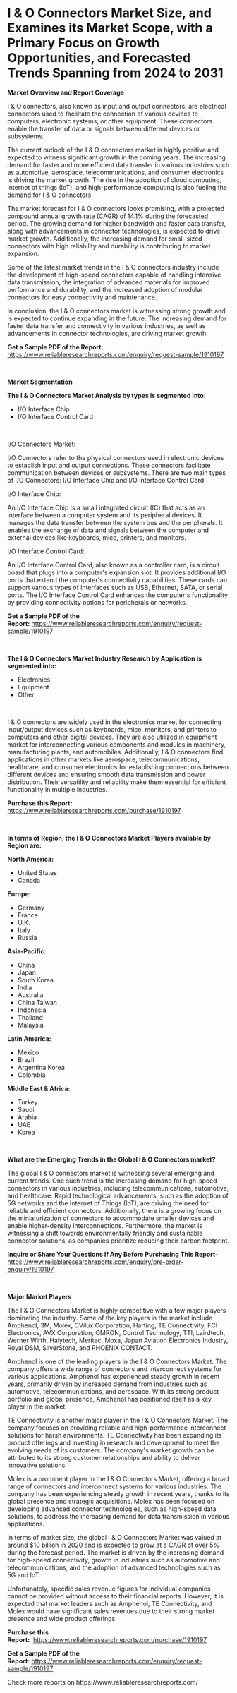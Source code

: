 <p><h1>I & O Connectors Market Size, and Examines its Market Scope, with a Primary Focus on Growth Opportunities, and Forecasted Trends Spanning from 2024 to 2031</h1></p><p><strong>Market Overview and Report Coverage</strong></p>
<p><p>I & O connectors, also known as input and output connectors, are electrical connectors used to facilitate the connection of various devices to computers, electronic systems, or other equipment. These connectors enable the transfer of data or signals between different devices or subsystems.</p><p>The current outlook of the I & O connectors market is highly positive and expected to witness significant growth in the coming years. The increasing demand for faster and more efficient data transfer in various industries such as automotive, aerospace, telecommunications, and consumer electronics is driving the market growth. The rise in the adoption of cloud computing, internet of things (IoT), and high-performance computing is also fueling the demand for I & O connectors.</p><p>The market forecast for I & O connectors looks promising, with a projected compound annual growth rate (CAGR) of 14.1% during the forecasted period. The growing demand for higher bandwidth and faster data transfer, along with advancements in connector technologies, is expected to drive market growth. Additionally, the increasing demand for small-sized connectors with high reliability and durability is contributing to market expansion.</p><p>Some of the latest market trends in the I & O connectors industry include the development of high-speed connectors capable of handling intensive data transmission, the integration of advanced materials for improved performance and durability, and the increased adoption of modular connectors for easy connectivity and maintenance.</p><p>In conclusion, the I & O connectors market is witnessing strong growth and is expected to continue expanding in the future. The increasing demand for faster data transfer and connectivity in various industries, as well as advancements in connector technologies, are driving market growth.</p></p>
<p><strong>Get a Sample PDF of the Report:</strong> <a href="https://www.reliableresearchreports.com/enquiry/request-sample/1910197">https://www.reliableresearchreports.com/enquiry/request-sample/1910197</a></p>
<p>&nbsp;</p>
<p><strong>Market Segmentation</strong></p>
<p><strong>The I & O Connectors Market Analysis by types is segmented into:</strong></p>
<p><ul><li>I/O Interface Chip</li><li>I/O Interface Control Card</li></ul></p>
<p>&nbsp;</p>
<p><p>I/O Connectors Market:</p><p>I/O Connectors refer to the physical connectors used in electronic devices to establish input and output connections. These connectors facilitate communication between devices or subsystems. There are two main types of I/O Connectors: I/O Interface Chip and I/O Interface Control Card. </p><p>I/O Interface Chip:</p><p>An I/O Interface Chip is a small integrated circuit (IC) that acts as an interface between a computer system and its peripheral devices. It manages the data transfer between the system bus and the peripherals. It enables the exchange of data and signals between the computer and external devices like keyboards, mice, printers, and monitors.</p><p>I/O Interface Control Card:</p><p>An I/O Interface Control Card, also known as a controller card, is a circuit board that plugs into a computer's expansion slot. It provides additional I/O ports that extend the computer's connectivity capabilities. These cards can support various types of interfaces such as USB, Ethernet, SATA, or serial ports. The I/O Interface Control Card enhances the computer's functionality by providing connectivity options for peripherals or networks.</p></p>
<p><strong>Get a Sample PDF of the Report:</strong>&nbsp;<a href="https://www.reliableresearchreports.com/enquiry/request-sample/1910197">https://www.reliableresearchreports.com/enquiry/request-sample/1910197</a></p>
<p>&nbsp;</p>
<p><strong>The I & O Connectors Market Industry Research by Application is segmented into:</strong></p>
<p><ul><li>Electronics</li><li>Equipment</li><li>Other</li></ul></p>
<p>&nbsp;</p>
<p><p>I & O connectors are widely used in the electronics market for connecting input/output devices such as keyboards, mice, monitors, and printers to computers and other digital devices. They are also utilized in equipment market for interconnecting various components and modules in machinery, manufacturing plants, and automobiles. Additionally, I & O connectors find applications in other markets like aerospace, telecommunications, healthcare, and consumer electronics for establishing connections between different devices and ensuring smooth data transmission and power distribution. Their versatility and reliability make them essential for efficient functionality in multiple industries.</p></p>
<p><strong>Purchase this Report:</strong>&nbsp; <a href="https://www.reliableresearchreports.com/purchase/1910197">https://www.reliableresearchreports.com/purchase/1910197</a></p>
<p>&nbsp;</p>
<p><strong>In terms of Region, the I & O Connectors Market Players available by Region are:</strong></p>
<p>
    <p> <strong> North America: </strong>
        <ul>
            <li>United States</li>
            <li>Canada</li>
        </ul>
        </p> 
    <p> <strong> Europe: </strong>
        <ul>
            <li>Germany</li>
            <li>France</li>
            <li>U.K.</li>
            <li>Italy</li>
            <li>Russia</li>
        </ul>
        </p> 
    <p> <strong> Asia-Pacific: </strong>
        <ul>
            <li>China</li>
            <li>Japan</li>
            <li>South Korea</li>
            <li>India</li>
            <li>Australia</li>
            <li>China Taiwan</li>
            <li>Indonesia</li>
            <li>Thailand</li>
            <li>Malaysia</li>
        </ul>
        </p> 
    <p> <strong> Latin America: </strong>
        <ul>
            <li>Mexico</li>
            <li>Brazil</li>
            <li>Argentina Korea</li>
            <li>Colombia</li>
        </ul>
        </p> 
    <p> <strong> Middle East & Africa: </strong>
        <ul>
            <li>Turkey</li>
            <li>Saudi</li>
            <li>Arabia</li>
            <li>UAE</li>
            <li>Korea</li>
        </ul>
    </p>
    </p>
<p>&nbsp;</p>
<p><strong>What are the Emerging Trends in the Global I & O Connectors market?</strong></p>
<p><p>The global I & O connectors market is witnessing several emerging and current trends. One such trend is the increasing demand for high-speed connectors in various industries, including telecommunications, automotive, and healthcare. Rapid technological advancements, such as the adoption of 5G networks and the Internet of Things (IoT), are driving the need for reliable and efficient connectors. Additionally, there is a growing focus on the miniaturization of connectors to accommodate smaller devices and enable higher-density interconnections. Furthermore, the market is witnessing a shift towards environmentally friendly and sustainable connector solutions, as companies prioritize reducing their carbon footprint.</p></p>
<p><strong>Inquire or Share Your Questions If Any Before Purchasing This Report</strong>- <a href="https://www.reliableresearchreports.com/enquiry/pre-order-enquiry/1910197">https://www.reliableresearchreports.com/enquiry/pre-order-enquiry/1910197</a></p>
<p>&nbsp;</p>
<p><strong>Major Market Players</strong></p>
<p><p>The I & O Connectors Market is highly competitive with a few major players dominating the industry. Some of the key players in the market include Amphenol, 3M, Molex, CVilux Corporation, Harting, TE Connectivity, FCI Electronics, AVX Corporation, OMRON, Control Technology, TTI, Lairdtech, Werner Wirth, Halytech, Meritec, Moxa, Japan Aviation Electronics Industry, Royal DSM, SilverStone, and PHOENIX CONTACT.</p><p>Amphenol is one of the leading players in the I & O Connectors Market. The company offers a wide range of connectors and interconnect systems for various applications. Amphenol has experienced steady growth in recent years, primarily driven by increased demand from industries such as automotive, telecommunications, and aerospace. With its strong product portfolio and global presence, Amphenol has positioned itself as a key player in the market.</p><p>TE Connectivity is another major player in the I & O Connectors Market. The company focuses on providing reliable and high-performance interconnect solutions for harsh environments. TE Connectivity has been expanding its product offerings and investing in research and development to meet the evolving needs of its customers. The company's market growth can be attributed to its strong customer relationships and ability to deliver innovative solutions.</p><p>Molex is a prominent player in the I & O Connectors Market, offering a broad range of connectors and interconnect systems for various industries. The company has been experiencing steady growth in recent years, thanks to its global presence and strategic acquisitions. Molex has been focused on developing advanced connector technologies, such as high-speed data solutions, to address the increasing demand for data transmission in various applications.</p><p>In terms of market size, the global I & O Connectors Market was valued at around $10 billion in 2020 and is expected to grow at a CAGR of over 5% during the forecast period. The market is driven by the increasing demand for high-speed connectivity, growth in industries such as automotive and telecommunications, and the adoption of advanced technologies such as 5G and IoT.</p><p>Unfortunately, specific sales revenue figures for individual companies cannot be provided without access to their financial reports. However, it is expected that market leaders such as Amphenol, TE Connectivity, and Molex would have significant sales revenues due to their strong market presence and wide product offerings.</p></p>
<p><strong>Purchase this Report:</strong>&nbsp;&nbsp;<a href="https://www.reliableresearchreports.com/purchase/1910197">https://www.reliableresearchreports.com/purchase/1910197</a></p>
<p></p>
<p><strong>Get a Sample PDF of the Report:</strong>&nbsp;<a href="https://www.reliableresearchreports.com/enquiry/request-sample/1910197">https://www.reliableresearchreports.com/enquiry/request-sample/1910197</a></p>
<p>Check more reports on https://www.reliableresearchreports.com/</p>